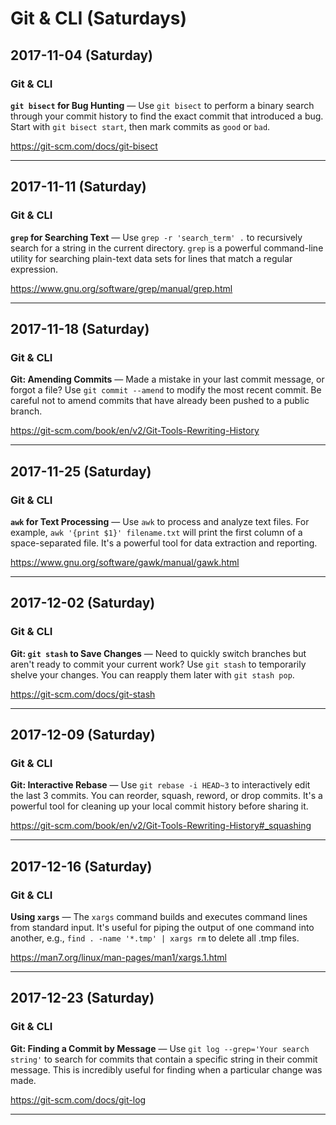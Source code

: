 # Git & CLI (Saturdays)

## 2017-11-04 (Saturday)

### Git & CLI
**`git bisect` for Bug Hunting** — Use `git bisect` to perform a binary search through your commit history to find the exact commit that introduced a bug. Start with `git bisect start`, then mark commits as `good` or `bad`.

https://git-scm.com/docs/git-bisect

---

## 2017-11-11 (Saturday)

### Git & CLI
**`grep` for Searching Text** — Use `grep -r 'search_term' .` to recursively search for a string in the current directory. `grep` is a powerful command-line utility for searching plain-text data sets for lines that match a regular expression.

https://www.gnu.org/software/grep/manual/grep.html

---

## 2017-11-18 (Saturday)

### Git & CLI
**Git: Amending Commits** — Made a mistake in your last commit message, or forgot a file? Use `git commit --amend` to modify the most recent commit. Be careful not to amend commits that have already been pushed to a public branch.

https://git-scm.com/book/en/v2/Git-Tools-Rewriting-History

---

## 2017-11-25 (Saturday)

### Git & CLI
**`awk` for Text Processing** — Use `awk` to process and analyze text files. For example, `awk '{print $1}' filename.txt` will print the first column of a space-separated file. It's a powerful tool for data extraction and reporting.

https://www.gnu.org/software/gawk/manual/gawk.html

---

## 2017-12-02 (Saturday)

### Git & CLI
**Git: `git stash` to Save Changes** — Need to quickly switch branches but aren't ready to commit your current work? Use `git stash` to temporarily shelve your changes. You can reapply them later with `git stash pop`.

https://git-scm.com/docs/git-stash

---

## 2017-12-09 (Saturday)

### Git & CLI
**Git: Interactive Rebase** — Use `git rebase -i HEAD~3` to interactively edit the last 3 commits. You can reorder, squash, reword, or drop commits. It's a powerful tool for cleaning up your local commit history before sharing it.

https://git-scm.com/book/en/v2/Git-Tools-Rewriting-History#_squashing

---

## 2017-12-16 (Saturday)

### Git & CLI
**Using `xargs`** — The `xargs` command builds and executes command lines from standard input. It's useful for piping the output of one command into another, e.g., `find . -name '*.tmp' | xargs rm` to delete all .tmp files.

https://man7.org/linux/man-pages/man1/xargs.1.html

---

## 2017-12-23 (Saturday)

### Git & CLI
**Git: Finding a Commit by Message** — Use `git log --grep='Your search string'` to search for commits that contain a specific string in their commit message. This is incredibly useful for finding when a particular change was made.

https://git-scm.com/docs/git-log

---

